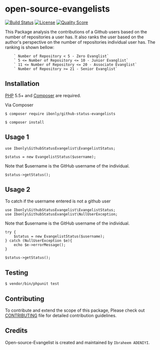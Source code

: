 # open-source-evangelists

[![Build Status](https://travis-ci.org/andela-iadeniyi/open-source-evangelists.svg)](https://travis-ci.org/andela-iadeniyi/open-source-evangelists)
[![License](http://img.shields.io/:license-mit-blue.svg)](https://github.com/andela-iadeniyi/open-source-evangelists/blob/master/LICENSE)
[![Quality Score](https://img.shields.io/scrutinizer/g/andela-iadeniyi/open-source-evangelists.svg?style=flat-square)](https://scrutinizer-ci.com/g/andela-iadeniyi/open-source-evangelists)

This Package analysis the contributions of a Github users based on the number of repositories a user has.
It also ranks the user based on the author's perspective on the number of repositories individual user has.
The ranking is shown bellow:

        ` Number of Repository < 5 - Zero Evanglist`
        ` 5 <= Number of Repository <= 10 - Junior Evanglist`
        ` 11 <= Number of Repository <= 20 - Associate Evanglist`
        ` Number of Repository >= 21 - Senior Evanglist`


## Installation

[PHP](https://php.net) 5.5+ and [Composer](https://getcomposer.org) are required.

Via Composer

```
$ composer require ibonly/github-status-evangelists
```

```
$ composer install
```

## Usage 1
```
use Ibonly\GithubStatusEvangelist\EvangelistStatus;
```
```
$status = new EvangelistStatus($username);
```
Note that $username is the GitHub username of the individual.

```
$status->getStatus();
```

## Usage 2

To catch if the username entered is not a github user

```
use Ibonly\GithubStatusEvangelist\EvangelistStatus;
use Ibonly\GithubStatusEvangelist\NullUserException;
```
Note that $username is the GitHub username of the individual.

```
try {
    $status = new EvangelistStatus($username);
} catch (NullUserException $e){
    echo $e->errorMessage();
}
```

```
$status->getStatus();
```

## Testing
```
$ vendor/bin/phpunit test
```

## Contributing
To contribute and extend the scope of this package,
Please check out [CONTRIBUTING](CONTRIBUTING.md) file for detailed contribution guidelines.

## Credits

Open-source-Evangelist is created and maintained by `Ibraheem ADENIYI`.